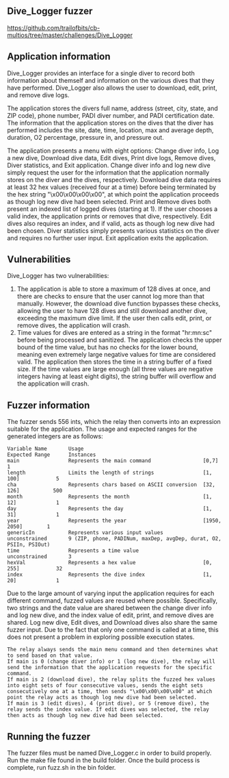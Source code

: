 ## Dive_Logger fuzzer
https://github.com/trailofbits/cb-multios/tree/master/challenges/Dive_Logger

## Application information
Dive_Logger provides an interface for a single diver to record both information about themself and information on the various dives that they have performed. Dive_Logger also allows the user to download, edit, print, and remove dive logs.

The application stores the divers full name, address (street, city, state, and ZIP code), phone number, PADI diver number, and PADI certification date. The information that the application stores on the dives that the diver has performed includes the site, date, time, location, max and average depth, duration, O2 percentage, pressure in, and pressure out.

The application presents a menu with eight options: Change diver info, Log a new dive, Download dive data, Edit dives, Print dive logs, Remove dives, Diver statistics, and Exit application. Change diver info and log new dive simply request the user for the information that the application normally stores on the diver and the dives, respectively. Download dive data requires at least 32 hex values (received four at a time) before being terminated by the hex string "\x00\x00\x00\x00", at which point the application proceeds as though log new dive had been selected. Print and Remove dives both present an indexed list of logged dives (starting at 1). If the user chooses a valid index, the application prints or removes that dive, respectively. Edit dives also requires an index, and if valid, acts as though log new dive had been chosen. Diver statistics simply presents various statistics on the diver and requires no further user input. Exit application exits the application.

## Vulnerabilities
Dive_Logger has two vulnerabilities:
1. The application is able to store a maximum of 128 dives at once, and there are checks to ensure that the user cannot log more than that manually. However, the download dive function bypasses these checks, allowing the user to have 128 dives and still download another dive, exceeding the maximum dive limit. If the user then calls edit, print, or remove dives, the application will crash.
2. Time values for dives are entered as a string in the format "hr:mn:sc" before being processed and sanitized. The application checks the upper bound of the time value, but has no checks for the lower bound, meaning even extremely large negative values for time are considered valid. The application then stores the time in a string buffer of a fixed size. If the time values are large enough (all three values are negative integers having at least eight digits), the string buffer will overflow and the application will crash.

## Fuzzer information
The fuzzer sends 556 ints, which the relay then converts into an expression suitable for the application. The usage and expected ranges for the generated integers are as follows:

    Variable Name       Usage                                       Expected Range      Instances
    main                Represents the main command                 [0,7]               1
    length              Limits the length of strings                [1, 100]            5
    cha                 Represents chars based on ASCII conversion  [32, 126]           500
    month               Represents the month                        [1, 12]             1
    day                 Represents the day                          [1, 31]             1
    year                Represents the year                         [1950, 2050]        1
    genericIn           Represents various input values             unconstrained       9 (ZIP, phone, PADINum, maxDep, avgDep, durat, O2, PSIIn, PSIOut)
    time                Represents a time value                     unconstrained       3
    hexVal              Represents a hex value                      [0, 255]            32
    index               Represents the dive index                   [1, 20]             1

Due to the large amount of varying input the application requires for each different command, fuzzed values are reused where possible. Specifically, two strings and the date value are shared between the change diver info and log new dive, and the index value of edit, print, and remove dives are shared. Log new dive, Edit dives, and Download dives also share the same fuzzer input. Due to the fact that only one command is called at a time, this does not present a problem in exploring possible execution states.

    The relay always sends the main menu command and then determines what to send based on that value.
    If main is 0 (change diver info) or 1 (log new dive), the relay will send the information that the application requests for the specific command.
    If main is 2 (download dive), the relay splits the fuzzed hex values into eight sets of four consecutive values, sends the eight sets consecutively one at a time, then sends "\x00\x00\x00\x00" at which point the relay acts as though log new dive had been selected.
    If main is 3 (edit dives), 4 (print dive), or 5 (remove dive), the relay sends the index value. If edit dives was selected, the relay then acts as though log new dive had been selected.

## Running the fuzzer
The fuzzer files must be named Dive_Logger.c in order to build properly.
Run the make file found in the build folder.
Once the build process is complete, run fuzz.sh in the bin folder.
